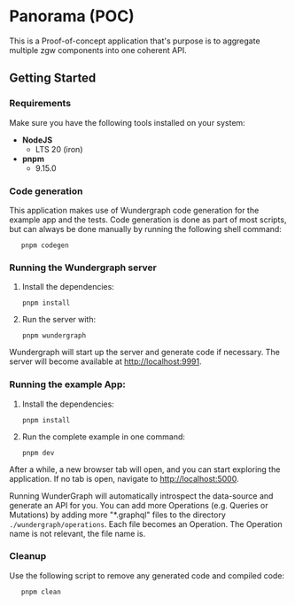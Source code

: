 # Panorama (POC)

This is a Proof-of-concept application that's purpose is to aggregate multiple zgw components into one coherent API.

## Getting Started

### Requirements

Make sure you have the following tools installed on your system:

* **NodeJS**
  * LTS 20 (iron)
* **pnpm**
  * 9.15.0

### Code generation

This application makes use of Wundergraph code generation for the example app and the tests.
Code generation is done as part of most scripts, but can always be done manually by running the following shell command:
```shell
   pnpm codegen
```

### Running the Wundergraph server

1. Install the dependencies:
    ```shell
   pnpm install
   ```
2. Run the server with:
    ```shell
   pnpm wundergraph
   ```

Wundergraph will start up the server and generate code if necessary.
The server will become available at [http://localhost:9991](http://localhost:9991).

### Running the example App:

1. Install the dependencies:
    ```shell
   pnpm install
   ```
2. Run the complete example in one command:
    ```shell
   pnpm dev
   ```

After a while, a new browser tab will open,
and you can start exploring the application.
If no tab is open, navigate to [http://localhost:5000](http://localhost:5000).

Running WunderGraph will automatically introspect the data-source and generate an API for you.
You can add more Operations (e.g. Queries or Mutations) by adding more "\*.graphql" files to the directory `./wundergraph/operations`.
Each file becomes an Operation. The Operation name is not relevant, the file name is.

### Cleanup

Use the following script to remove any generated code and compiled code:
```shell
   pnpm clean
   ```